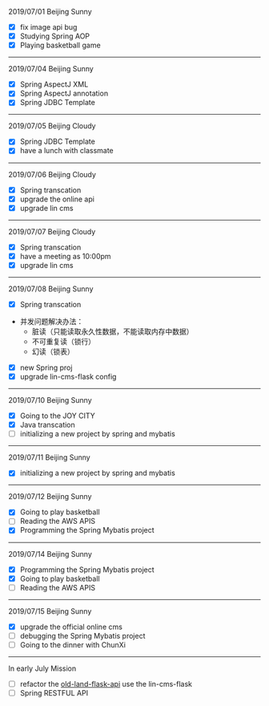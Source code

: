 2019/07/01 Beijing Sunny   
- [x] fix image api bug
- [x] Studying Spring AOP
- [x] Playing basketball game

---

2019/07/04 Beijing Sunny
- [x] Spring AspectJ XML
- [x] Spring AspectJ annotation
- [x] Spring JDBC Template

---

2019/07/05 Beijing Cloudy
- [x] Spring JDBC Template
- [x] have a lunch with classmate

---

2019/07/06 Beijing Cloudy
- [x] Spring transcation
- [x] upgrade the online api
- [x] upgrade lin cms

---

2019/07/07 Beijing Cloudy
- [x] Spring transcation
- [x] have a meeting as 10:00pm
- [x] upgrade lin cms

---

2019/07/08 Beijing Sunny
- [x] Spring transcation 
- 并发问题解决办法：
    * 脏读（只能读取永久性数据，不能读取内存中数据）
    * 不可重复读（锁行）
    * 幻读（锁表）
- [x] new Spring proj
- [x] upgrade lin-cms-flask config

---

2019/07/10 Beijing Sunny
- [x] Going to the JOY CITY
- [x] Java transcation
- [ ] initializing a new project by spring and mybatis 

---

2019/07/11 Beijing Sunny
- [x] initializing a new project by spring and mybatis

---

2019/07/12 Beijing Sunny
- [x] Going to play basketball
- [ ] Reading the AWS APIS
- [x] Programming the Spring Mybatis project

---

2019/07/14 Beijing Sunny
- [x] Programming the Spring Mybatis project
- [x] Going to play basketball
- [ ] Reading the AWS APIS

---

2019/07/15 Beijing Sunny
- [x] upgrade the official online cms
- [ ] debugging the Spring Mybatis project
- [ ] Going to the dinner with ChunXi

---

In early July Mission
- [ ] refactor the [old-land-flask-api](https://github.com/fujiale33/old-land-flask-api.git) use the lin-cms-flask
- [ ] Spring RESTFUL API
